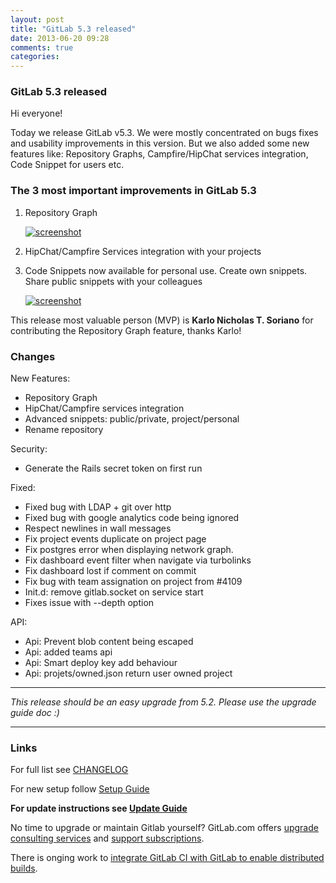 ```yaml
---
layout: post
title: "GitLab 5.3 released"
date: 2013-06-20 09:28
comments: true
categories: 
---
```


### GitLab 5.3 released

Hi everyone!

Today we release GitLab v5.3. We were mostly concentrated on bugs fixes and usability improvements in this version.
But we also added some new features like: Repository Graphs, Campfire/HipChat services integration, Code Snippet for users etc.

### The 3 most important improvements in GitLab 5.3

1. Repository Graph

    [![screenshot](/images/5_3/graph.png)](/images/5_3/graph.png)

2. HipChat/Campfire Services integration with your projects
3. Code Snippets now available for personal use. Create own snippets. Share public snippets with your colleagues

    [![screenshot](/images/5_3/snippets.png)](/images/5_3/snippets.png)

This release most valuable person (MVP) is __Karlo Nicholas T. Soriano__ for contributing the Repository Graph feature, thanks Karlo!

<!-- more -->

### Changes

New Features:

  * Repository Graph
  * HipChat/Campfire services integration
  * Advanced snippets: public/private, project/personal
  * Rename repository

Security:

  * Generate the Rails secret token on first run
  

Fixed:

  * Fixed bug with LDAP + git over http
  * Fixed bug with google analytics code being ignored
  * Respect newlines in wall messages
  * Fix project events duplicate on project page
  * Fix postgres error when displaying network graph.
  * Fix dashboard event filter when navigate via turbolinks
  * Fix dashboard lost if comment on commit
  * Fix bug with team assignation on project from #4109
  * Init.d: remove gitlab.socket on service start
  * Fixes issue with --depth option
  
API:

  * Api: Prevent blob content being escaped
  * Api: added teams api
  * Api: Smart deploy key add behaviour
  * Api: projets/owned.json return user owned project

- - -

_This release should be an easy upgrade from 5.2. Please use the upgrade guide doc :)_

- - -



### Links

For full list see [CHANGELOG](https://github.com/gitlabhq/gitlabhq/blob/master/CHANGELOG)

For new setup follow [Setup Guide](https://github.com/gitlabhq/gitlabhq/blob/5-3-stable/doc/install/installation.md)

__For update instructions see [Update Guide](https://github.com/gitlabhq/gitlabhq/blob/master/doc/update/5.2-to-5.3.md)__

No time to upgrade or maintain Gitlab yourself? GitLab.com offers [upgrade consulting services](http://www.gitlab.com/consultancy/) and [support subscriptions](http://www.gitlab.com/subscription/).

There is onging work to [integrate GitLab CI with GitLab to enable distributed builds](/2013/06/20/integrating-gitlab-ci-with-gitlab).
